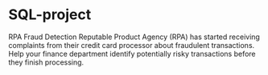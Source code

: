 # SQL-project
RPA Fraud Detection
Reputable Product Agency (RPA) has started receiving complaints from their credit card processor about fraudulent transactions. 
Help your finance department identify potentially risky transactions before they finish processing.
